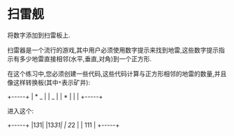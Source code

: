 # 扫雷舰

将数字添加到扫雷板上.

扫雷器是一个流行的游戏,其中用户必须使用数字提示来找到地雷,这些数字提示指示有多少地雷直接相邻(水平,垂直,对角)到一个正方形.

在这个练习中,您必须创建一些代码,这些代码计算与正方形相邻的地雷的数量,并且像这样转换板(其中`*`表示矿井):

+-----+
| \* _ |
| _ |
| \* |
| |
+-----+

进入这个:

+-----+
|1*3*1|
|13*31|
| 2*2 |
| 111 |
+-----+

[help-page]: https://exercism.io/tracks/rust/learning
[modules]: https://doc.rust-lang.org/book/2018-edition/ch07-00-modules.html
[cargo]: https://doc.rust-lang.org/book/2018-edition/ch14-00-more-about-cargo.html
[rust-tests]: https://doc.rust-lang.org/book/2018-edition/ch11-02-running-tests.html
